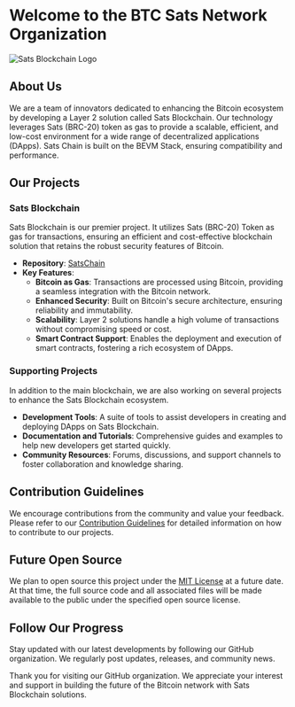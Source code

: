 # Welcome to the BTC Sats Network Organization

![Sats Blockchain Logo](https://github.com/user-attachments/assets/f1648e09-1b50-4a63-8fe9-300cfb9e2230)

## About Us

We are a team of innovators dedicated to enhancing the Bitcoin ecosystem by developing a Layer 2 solution called Sats Blockchain. Our technology leverages Sats (BRC-20) token as gas to provide a scalable, efficient, and low-cost environment for a wide range of decentralized applications (DApps). Sats Chain is built on the BEVM Stack, ensuring compatibility and performance.

## Our Projects

### Sats Blockchain

Sats Blockchain is our premier project. It utilizes Sats (BRC-20) Token as gas for transactions, ensuring an efficient and cost-effective blockchain solution that retains the robust security features of Bitcoin.

- **Repository**: [SatsChain](https://github.com/BTCSatsNetwork/SatsChain)
- **Key Features**:
  - **Bitcoin as Gas**: Transactions are processed using Bitcoin, providing a seamless integration with the Bitcoin network.
  - **Enhanced Security**: Built on Bitcoin's secure architecture, ensuring reliability and immutability.
  - **Scalability**: Layer 2 solutions handle a high volume of transactions without compromising speed or cost.
  - **Smart Contract Support**: Enables the deployment and execution of smart contracts, fostering a rich ecosystem of DApps.

### Supporting Projects

In addition to the main blockchain, we are also working on several projects to enhance the Sats Blockchain ecosystem.

- **Development Tools**: A suite of tools to assist developers in creating and deploying DApps on Sats Blockchain.
- **Documentation and Tutorials**: Comprehensive guides and examples to help new developers get started quickly.
- **Community Resources**: Forums, discussions, and support channels to foster collaboration and knowledge sharing.

## Contribution Guidelines

We encourage contributions from the community and value your feedback. Please refer to our [Contribution Guidelines](https://github.com/BTCSatsNetwork/SatsChain/blob/main/CONTRIBUTING.md) for detailed information on how to contribute to our projects.

## Future Open Source
We plan to open source this project under the [MIT License](https://opensource.org/licenses/MIT) at a future date. At that time, the full source code and all associated files will be made available to the public under the specified open source license.


## Follow Our Progress

Stay updated with our latest developments by following our GitHub organization. We regularly post updates, releases, and community news.

Thank you for visiting our GitHub organization. We appreciate your interest and support in building the future of the Bitcoin network with Sats Blockchain solutions.
